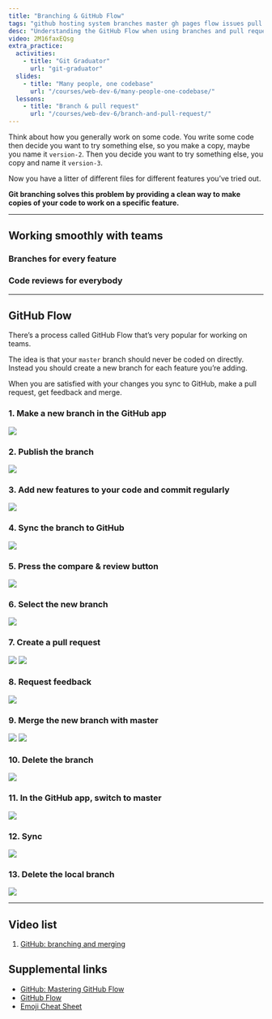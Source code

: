 ```yaml
---
title: "Branching & GitHub Flow"
tags: "github hosting system branches master gh pages flow issues pull requests"
desc: "Understanding the GitHub Flow when using branches and pull requests with your team."
video: 2M16faxEQsg
extra_practice:
  activities:
    - title: "Git Graduator"
      url: "git-graduator"
  slides:
    - title: "Many people, one codebase"
      url: "/courses/web-dev-6/many-people-one-codebase/"
  lessons:
    - title: "Branch & pull request"
      url: "/courses/web-dev-6/branch-and-pull-request/"
---
```


Think about how you generally work on some code. You write some code then decide you want to try something else, so you make a copy, maybe you name it `version-2`. Then you decide you want to try something else, you copy and name it `version-3`.

Now you have a litter of different files for different features you’ve tried out.

**Git branching solves this problem by providing a clean way to make copies of your code to work on a specific feature.**

---

## Working smoothly with teams

### Branches for every feature

### Code reviews for everybody

---

## GitHub Flow

There’s a process called GitHub Flow that’s very popular for working on teams.

The idea is that your `master` branch should never be coded on directly. Instead you should create a new branch for each feature you’re adding.

When you are satisfied with your changes you sync to GitHub, make a pull request, get feedback and merge.

### 1. Make a new branch in the GitHub app

![](create.jpg)

### 2. Publish the branch

![](publish.jpg)

### 3. Add new features to your code and commit regularly

![](commit.jpg)

### 4. Sync the branch to GitHub

![](sync-up.jpg)

### 5. Press the compare & review button

![](compare-review.jpg)

### 6. Select the new branch

![](choose-branch.jpg)

### 7. Create a pull request

![](pull-request.jpg)
![](send-pull-request.jpg)

### 8. Request feedback

![](get-feedback.jpg)

### 9. Merge the new branch with master

![](merge.jpg)
![](confirm-merge.jpg)

### 10. Delete the branch

![](delete-remote.jpg)

### 11. In the GitHub app, switch to master

![](switch-branch.jpg)

### 12. Sync

![](sync-down.jpg)

### 13. Delete the local branch

![](delete-local.jpg)

---

## Video list

1. [GitHub: branching and merging](https://www.youtube.com/watch?v=2M16faxEQsg&index=6&list=PLWjCJDeWfDdcj8_NSNFfsbHrjCfetYJWJ)

## Supplemental links

- [GitHub: Mastering GitHub Flow](https://guides.github.com/introduction/flow/index.html)
- [GitHub Flow](http://scottchacon.com/2011/08/31/github-flow.html)
- [Emoji Cheat Sheet](http://www.emoji-cheat-sheet.com/)
